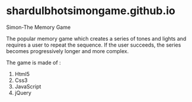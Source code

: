 # shardulbhotsimongame.github.io
Simon-The Memory Game

The popular memory game which creates a series of tones and lights and requires a user to repeat the sequence. If the user succeeds, the series becomes progressively longer and more complex. 

The game is made of :
1) Html5
2) Css3
3) JavaScript
4) jQuery
